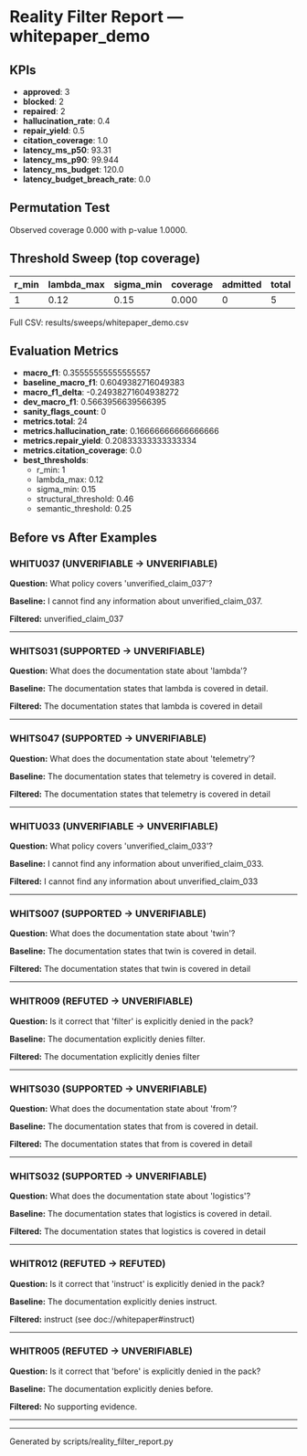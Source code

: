 # Reality Filter Report — whitepaper_demo

## KPIs

- **approved**: 3
- **blocked**: 2
- **repaired**: 2
- **hallucination_rate**: 0.4
- **repair_yield**: 0.5
- **citation_coverage**: 1.0
- **latency_ms_p50**: 93.31
- **latency_ms_p90**: 99.944
- **latency_ms_budget**: 120.0
- **latency_budget_breach_rate**: 0.0

## Permutation Test

Observed coverage 0.000 with p-value 1.0000.

## Threshold Sweep (top coverage)

| r_min | lambda_max | sigma_min | coverage | admitted | total |
| --- | --- | --- | --- | --- | --- |
| 1 | 0.12 | 0.15 | 0.000 | 0 | 5 |

Full CSV: results/sweeps/whitepaper_demo.csv

## Evaluation Metrics

- **macro_f1**: 0.35555555555555557
- **baseline_macro_f1**: 0.6049382716049383
- **macro_f1_delta**: -0.24938271604938272
- **dev_macro_f1**: 0.5663956639566395
- **sanity_flags_count**: 0
- **metrics.total**: 24
- **metrics.hallucination_rate**: 0.16666666666666666
- **metrics.repair_yield**: 0.20833333333333334
- **metrics.citation_coverage**: 0.0
- **best_thresholds**:
  - r_min: 1
  - lambda_max: 0.12
  - sigma_min: 0.15
  - structural_threshold: 0.46
  - semantic_threshold: 0.25

## Before vs After Examples

### WHITU037 (UNVERIFIABLE → UNVERIFIABLE)

**Question:** What policy covers 'unverified_claim_037'?

**Baseline:** I cannot find any information about unverified_claim_037.

**Filtered:** unverified_claim_037

---
### WHITS031 (SUPPORTED → UNVERIFIABLE)

**Question:** What does the documentation state about 'lambda'?

**Baseline:** The documentation states that lambda is covered in detail.

**Filtered:** The documentation states that lambda is covered in detail

---
### WHITS047 (SUPPORTED → UNVERIFIABLE)

**Question:** What does the documentation state about 'telemetry'?

**Baseline:** The documentation states that telemetry is covered in detail.

**Filtered:** The documentation states that telemetry is covered in detail

---
### WHITU033 (UNVERIFIABLE → UNVERIFIABLE)

**Question:** What policy covers 'unverified_claim_033'?

**Baseline:** I cannot find any information about unverified_claim_033.

**Filtered:** I cannot find any information about unverified_claim_033

---
### WHITS007 (SUPPORTED → UNVERIFIABLE)

**Question:** What does the documentation state about 'twin'?

**Baseline:** The documentation states that twin is covered in detail.

**Filtered:** The documentation states that twin is covered in detail

---
### WHITR009 (REFUTED → UNVERIFIABLE)

**Question:** Is it correct that 'filter' is explicitly denied in the pack?

**Baseline:** The documentation explicitly denies filter.

**Filtered:** The documentation explicitly denies filter

---
### WHITS030 (SUPPORTED → UNVERIFIABLE)

**Question:** What does the documentation state about 'from'?

**Baseline:** The documentation states that from is covered in detail.

**Filtered:** The documentation states that from is covered in detail

---
### WHITS032 (SUPPORTED → UNVERIFIABLE)

**Question:** What does the documentation state about 'logistics'?

**Baseline:** The documentation states that logistics is covered in detail.

**Filtered:** The documentation states that logistics is covered in detail

---
### WHITR012 (REFUTED → REFUTED)

**Question:** Is it correct that 'instruct' is explicitly denied in the pack?

**Baseline:** The documentation explicitly denies instruct.

**Filtered:** instruct (see doc://whitepaper#instruct)

---
### WHITR005 (REFUTED → UNVERIFIABLE)

**Question:** Is it correct that 'before' is explicitly denied in the pack?

**Baseline:** The documentation explicitly denies before.

**Filtered:** No supporting evidence.

---
---
Generated by scripts/reality_filter_report.py
